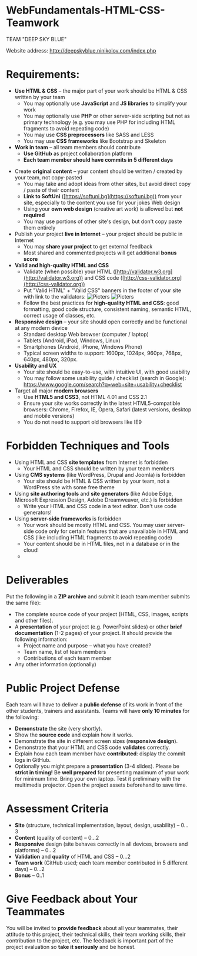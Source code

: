 WebFundamentals-HTML-CSS-Teamwork
=================================

TEAM "DEEP SKY BLUE"

Website address: http://deepskyblue.ninikolov.com/index.php



Requirements:
============

-	**Use HTML & CSS** – the major part of your work should be HTML & CSS written by your team
    - You may optionally use **JavaScript** and **JS libraries** to simplify your work
    -	You may optionally use **PHP** or other server-side scripting but not as primary technology (e.g. you may use PHP for including HTML fragments to avoid repeating code)
    -	You may use **CSS preprocessors** like SASS and LESS
    -	You may use **CSS frameworks** like Bootstrap and Skeleton
-	**Work in team** – all team members should contribute
    -   **Use GitHub** as project collaboration platform
    -   **Each team member should have commits in 5 different days**
*	Create **original content** – your content should be written / created by your team, not copy-pasted
    -	You may take and adopt ideas from other sites, but avoid direct copy / paste of their content
    -	**Link to SoftUni** ([https://softuni.bg](https://softuni.bg)) from your site, especially to the content you use for your jokes
Web design
    -	Using your **own web design** (creative art work) is allowed but **not required**
    -	You may use portions of other site's design, but don't copy paste them entirely
*	Publish your project **live in Internet** – your project should be public in Internet
    -	You may **share your project** to get external feedback
    -	Most shared and commented projects will get additional **bonus score**
*	**Valid and high-quality HTML and CSS**
    -	Validate (when possible) your HTML ([http://validator.w3.org](http://validator.w3.org)) and CSS code ([http://css-validator.org](http://css-validator.org))
    -	Put "Valid HTML" + "Valid CSS" banners in the footer of your site with link to the validators:    ![Picters](http://vecoder.com/html5.png) ![Picters](http://vecoder.com/css3.png)
    -	Follow the best practices for **high-quality HTML and CSS**: good formatting, good code structure, consistent naming, semantic HTML, correct usage of classes, etc.
*	**Responsive design** – your site should open correctly and be functional at any modern device
    -	Standard desktop Web browser (computer / laptop)
    -	Tablets (Android, iPad, Windows, Linux)
    -	Smartphones (Android, iPhone, Windows Phone)
    -	Typical screen widths to support: 1600px, 1024px, 960px, 768px, 640px, 480px, 320px.
*	**Usability and UX**
    -	Your site should be easy-to-use, with intuitive UI, with good usability
    -	You may follow some usability guide / checklist (search in Google): https://www.google.com/search?q=web+site+usability+checklist
*	Target all major **modern browsers**
    -	Use **HTML5 and CSS3**, not HTML 4.01 and CSS 2.1
    -	Ensure your site works correctly in the latest HTML5-compatible browsers: Chrome, Firefox, IE, Opera, Safari (latest versions, desktop and mobile versions)
    -	You do not need to support old browsers like IE9

Forbidden Techniques and Tools
==============================
*	Using HTML and CSS **site templates** from Internet is forbidden
    -	Your HTML and CSS should be written by your team members
*	Using **CMS systems** (like WordPress, Drupal and Joomla) is forbidden
    -	Your site should be HTML & CSS written by your team, not a WordPress site with some free theme
*	Using **site authoring tools** and **site generators** (like Adobe Edge, Microsoft Expression Design, Adobe Dreamweaver, etc.) is forbidden
    -	Write your HTML and CSS code in a text editor. Don't use code generators!
*	Using **server-side frameworks** is forbidden
    -	Your work should be mostly HTML and CSS. You may user server-side code only for certain features that are unavailable in HTML and CSS (like including HTML fragments to avoid repeating code)
    -	Your content should be in HTML files, not in a database or in the cloud!
    -	
Deliverables
============
Put the following in a **ZIP archive** and submit it (each team member submits the same file):
*	The complete source code of your project (HTML, CSS, images, scripts and other files).
*	A **presentation** of your project (e.g. PowerPoint slides) or other **brief documentation** (1-2 pages) of your project. It should provide the following information:
    -	Project name and purpose – what you have created?
    -	Team name, list of team members
    -	Contributions of each team member
*	Any other information (optionally)

Public Project Defense
======================
Each team will have to deliver a **public defense** of its work in front of the other students, trainers and assistants. Teams will have **only 10 minutes** for the following:
*	**Demonstrate** the site (very shortly).
*	Show the **source code** and explain how it works.
*	Demonstrate the site in different screen sizes (**responsive design**).
*	Demonstrate that your HTML and CSS code **validates** correctly.
*	Explain how each team member have **contributed**: display the commit logs in GitHub.
*	Optionally you might prepare a **presentation** (3-4 slides).
Please be **strict in timing!** Be **well prepared** for presenting maximum of your work for minimum time. Bring your own laptop. Test it preliminary with the multimedia projector. Open the project assets beforehand to save time.

Assessment Criteria
===================
*	**Site** (structure, technical implementation, layout, design, usability) – 0…3
*	**Content** (quality of content) – 0…2
*	**Responsive** design (site behaves correctly in all devices, browsers and platforms) – 0…2
*	**Validation** and **quality** of HTML and CSS – 0…2
*	**Team work** (GitHub used; each team member contributed in 5 different days) – 0…2
*	**Bonus** – 0..1

Give Feedback about Your Teammates
==================================
You will be invited to **provide feedback** about all your teammates, their attitude to this project, their technical skills, their team working skills, their contribution to the project, etc. The feedback is important part of the project evaluation so **take it seriously** and be honest.
